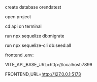 create database orendatest

open project

cd api on terminal

run npx sequelize db:migrate

run npx sequelize-cli db:seed:all

frontend .env:

VITE_API_BASE_URL=http://localhost:7899

FRONTEND_URL=http://127.0.0.1:5173
